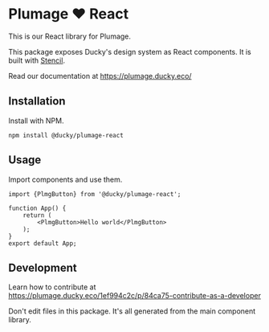# Plumage ♥ React
This is our React library for Plumage.

This package exposes Ducky's design system as React components.
It is built with [Stencil](https://stenciljs.com/docs/react).

Read our documentation at https://plumage.ducky.eco/

## Installation

Install with NPM.
```shell
npm install @ducky/plumage-react
```

## Usage

Import components and use them.
```tsx
import {PlmgButton} from '@ducky/plumage-react';

function App() {
    return (
        <PlmgButton>Hello world</PlmgButton>
    );
}
export default App;
```

## Development

Learn how to contribute at https://plumage.ducky.eco/1ef994c2c/p/84ca75-contribute-as-a-developer

Don't edit files in this package. It's all generated from the main component library.
